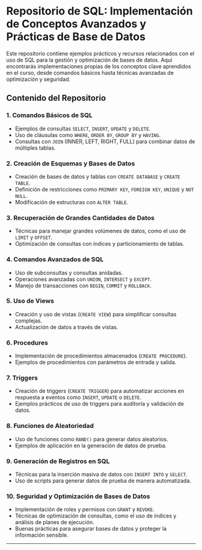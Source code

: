 # Repositorio de SQL: Implementación de Conceptos Avanzados y Prácticas de Base de Datos

Este repositorio contiene ejemplos prácticos y recursos relacionados con el uso de SQL para la gestión y optimización de bases de datos. Aquí encontrarás implementaciones propias de los conceptos clave aprendidos en el curso, desde comandos básicos hasta técnicas avanzadas de optimización y seguridad.

## Contenido del Repositorio

### 1. **Comandos Básicos de SQL**
   - Ejemplos de consultas `SELECT`, `INSERT`, `UPDATE` y `DELETE`.
   - Uso de cláusulas como `WHERE`, `ORDER BY`, `GROUP BY` y `HAVING`.
   - Consultas con `JOIN` (INNER, LEFT, RIGHT, FULL) para combinar datos de múltiples tablas.

### 2. **Creación de Esquemas y Bases de Datos**
   - Creación de bases de datos y tablas con `CREATE DATABASE` y `CREATE TABLE`.
   - Definición de restricciones como `PRIMARY KEY`, `FOREIGN KEY`, `UNIQUE` y `NOT NULL`.
   - Modificación de estructuras con `ALTER TABLE`.

### 3. **Recuperación de Grandes Cantidades de Datos**
   - Técnicas para manejar grandes volúmenes de datos, como el uso de `LIMIT` y `OFFSET`.
   - Optimización de consultas con índices y particionamiento de tablas.

### 4. **Comandos Avanzados de SQL**
   - Uso de subconsultas y consultas anidadas.
   - Operaciones avanzadas con `UNION`, `INTERSECT` y `EXCEPT`.
   - Manejo de transacciones con `BEGIN`, `COMMIT` y `ROLLBACK`.

### 5. **Uso de Views**
   - Creación y uso de vistas (`CREATE VIEW`) para simplificar consultas complejas.
   - Actualización de datos a través de vistas.

### 6. **Procedures**
   - Implementación de procedimientos almacenados (`CREATE PROCEDURE`).
   - Ejemplos de procedimientos con parámetros de entrada y salida.

### 7. **Triggers**
   - Creación de triggers (`CREATE TRIGGER`) para automatizar acciones en respuesta a eventos como `INSERT`, `UPDATE` o `DELETE`.
   - Ejemplos prácticos de uso de triggers para auditoría y validación de datos.

### 8. **Funciones de Aleatoriedad**
   - Uso de funciones como `RAND()` para generar datos aleatorios.
   - Ejemplos de aplicación en la generación de datos de prueba.

### 9. **Generación de Registros en SQL**
   - Técnicas para la inserción masiva de datos con `INSERT INTO` y `SELECT`.
   - Uso de scripts para generar datos de prueba de manera automatizada.

### 10. **Seguridad y Optimización de Bases de Datos**
   - Implementación de roles y permisos con `GRANT` y `REVOKE`.
   - Técnicas de optimización de consultas, como el uso de índices y análisis de planes de ejecución.
   - Buenas prácticas para asegurar bases de datos y proteger la información sensible.

---
